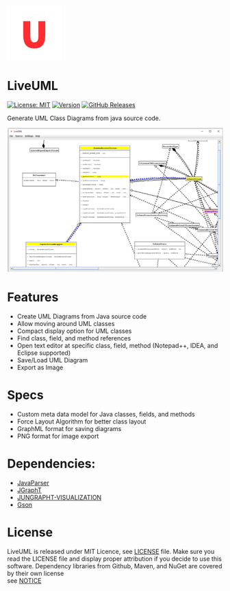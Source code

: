 ![alt text](https://github.com/mku11/LiveUML/blob/main/src/main/resources/icons/logo.png)  

# LiveUML
[![License: MIT](https://img.shields.io/github/license/mku11/LiveUML.svg)](LICENSE)
[![Version](https://img.shields.io/badge/version-0.9.0-SNAPSHOT-blue)](https://github.com/mku11/LiveUML/releases)
[![GitHub Releases](https://img.shields.io/github/downloads/mku11/LiveUML/latest/total?logo=github)](https://github.com/mku11/LiveUML/releases)

Generate UML Class Diagrams from java source code.  

![alt text](https://github.com/mku11/LiveUML/blob/main/screenshots/Screenshot.png)  

# Features
- Create UML Diagrams from Java source code  
- Allow moving around UML classes  
- Compact display option for UML classes  
- Find class, field, and method references  
- Open text editor at specific class, field, method (Notepad++, IDEA, and Eclipse supported)  
- Save/Load UML Diagram  
- Export as Image  
  
# Specs
- Custom meta data model for Java classes, fields, and methods  
- Force Layout Algorithm for better class layout  
- GraphML format for saving diagrams  
- PNG format for image export  
  
# Dependencies:
- [JavaParser](https://github.com/javaparser/javaparser)  
- [JGraphT](https://github.com/jgrapht/jgrapht)  
- [JUNGRAPHT-VISUALIZATION](https://github.com/tomnelson/jungrapht-visualization)  
- [Gson](https://github.com/google/gson)  

# License
LiveUML is released under MIT Licence, see [LICENSE](https://github.com/mku11/LiveUML/blob/main/LICENSE) file.
Make sure you read the LICENSE file and display proper attribution if you decide to use this software.
Dependency libraries from Github, Maven, and NuGet are covered by their own license  
see [NOTICE](https://github.com/mku11/LiveUML/blob/main/NOTICE)  